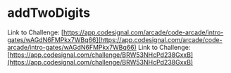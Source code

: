 # addTwoDigits

Link to Challenge: [https://app.codesignal.com/arcade/code-arcade/intro-gates/wAGdN6FMPkx7WBq66](https://app.codesignal.com/arcade/code-arcade/intro-gates/wAGdN6FMPkx7WBq66)
Link to Challenge: [https://app.codesignal.com/challenge/BRW53NHcPd238GxxB](https://app.codesignal.com/challenge/BRW53NHcPd238GxxB)